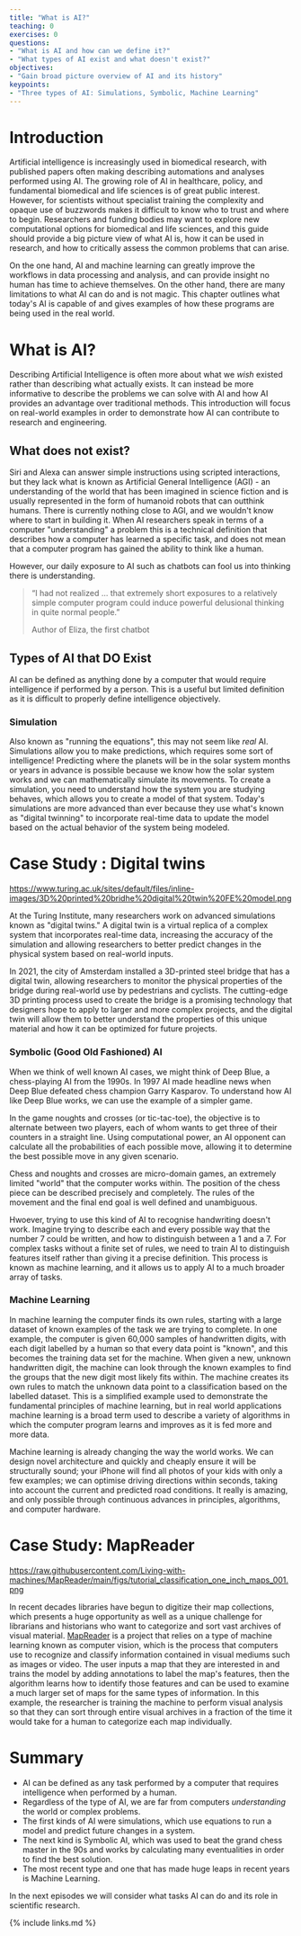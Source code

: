```yaml
---
title: "What is AI?"
teaching: 0
exercises: 0
questions:
- "What is AI and how can we define it?"
- "What types of AI exist and what doesn't exist?"
objectives:
- "Gain broad picture overview of AI and its history"
keypoints:
- "Three types of AI: Simulations, Symbolic, Machine Learning"
---
```


# Introduction

Artificial intelligence is increasingly used in biomedical research, with published papers often making describing automations and analyses performed using AI. The growing role of AI in healthcare, policy, and fundamental biomedical and life sciences is of great public interest. However, for scientists without specialist training the complexity and opaque use of buzzwords makes it difficult to know who to trust and where to begin. Researchers and funding bodies may want to explore new computational options for biomedical and life sciences, and this guide should provide a big picture view of what AI is, how it can be used in research, and how to critically assess the common problems that can arise. 

On the one hand, AI and machine learning can greatly improve the workflows in data processing and analysis, and can provide insight no human has time to achieve themselves. On the other hand, there are many limitations to what AI can do and is not magic. This chapter outlines what today's AI is capable of and gives examples of how these programs are being used in the real world.

# What is AI?

Describing Artificial Intelligence is often more about what we *wish* existed rather than describing what actually exists. It can instead be more informative to describe the problems we can solve with AI and how AI provides an advantage over traditional methods. This introduction will focus on real-world examples in order to demonstrate how AI can contribute to research and engineering.

## What does not exist?

Siri and Alexa can answer simple instructions using scripted interactions, but they lack what is known as Artificial General Intelligence (AGI) - an understanding of the world that has been imagined in science fiction and is usually represented in the form of humanoid robots that can outthink humans. There is currently nothing close to AGI, and we wouldn't know where to start in building it. When AI researchers speak in terms of a computer "understanding" a problem this is a technical definition that describes how a computer has learned a specific task, and does not mean that a computer program has gained the ability to think like a human.

However, our daily exposure to AI such as chatbots can fool us into thinking there is understanding. 

> “I had not realized ... that extremely short exposures to a relatively simple computer program could induce powerful delusional thinking in quite normal people.”
>
> Author of Eliza, the first chatbot

## Types of AI that DO Exist

AI can be defined as anything done by a computer that would require intelligence if performed by a person. This is a useful but limited definition as it is difficult to properly define intelligence objectively. 

### Simulation

Also known as "running the equations", this may not seem like *real* AI. Simulations allow you to make predictions, which requires some sort of intelligence! Predicting where the planets will be in the solar system months or years in advance is possible because we know how the solar system works and we can mathematically simulate its movements. To create a simulation, you need to understand how the system you are studying behaves, which allows you to create a model of that system. Today's simulations are more advanced than ever because they use what's known as "digital twinning" to incorporate real-time data to update the model based on the actual behavior of the system being modeled.

# Case Study : Digital twins

https://www.turing.ac.uk/sites/default/files/inline-images/3D%20printed%20bridhe%20digital%20twin%20FE%20model.png

At the Turing Institute, many researchers work on advanced simulations known as "digital twins." A digital twin is a virtual replica of a complex system that incorporates real-time data, increasing the accuracy of the simulation and allowing researchers to better predict changes in the physical system based on real-world inputs.

In 2021, the city of Amsterdam installed a 3D-printed steel bridge that has a digital twin, allowing researchers to monitor the physical properties of the bridge during real-world use by pedestrians and cyclists. The cutting-edge 3D printing process used to create the bridge is a promising technology that designers hope to apply to larger and more complex projects, and the digital twin will allow them to better understand the properties of this unique material and how it can be optimized for future projects. 

### Symbolic (Good Old Fashioned) AI

When we think of well known AI cases, we might think of Deep Blue, a chess-playing AI from the 1990s. In 1997 AI made headline news when Deep Blue defeated chess champion Garry Kasparov. To understand how AI like Deep Blue works, we can use the example of a simpler game. 

In the game noughts and crosses (or tic-tac-toe), the objective is to alternate between two players, each of whom wants to get three of their counters in a straight line. Using computational power, an AI opponent can calculate all the probabilities of each possible move, allowing it to determine the best possible move in any given scenario.

Chess and noughts and crosses are micro-domain games, an extremely limited "world" that the computer works within. The position of the chess piece can be described precisely and completely. The rules of the movement and the final end goal is well defined and unambiguous. 

Hwoever, trying to use this kind of AI to recognise handwriting doesn't work. Imagine trying to describe each and every possible way that the number 7 could be written, and how to distinguish between a 1 and a 7. For complex tasks without a finite set of rules, we need to train AI to distinguish features itself rather than giving it a precise definition. This process is known as machine learning, and it allows us to apply AI to a much broader array of tasks. 

### Machine Learning

In machine learning the computer finds its own rules, starting with a large dataset of known examples of the task we are trying to complete. In one example, the computer is given 60,000 samples of handwritten digits, with each digit labelled by a human so that every data point is "known", and this becomes the training data set for the machine. When given a new, unknown handwritten digit, the machine can look through the known examples to find the groups that the new digit most likely fits within. The machine creates its own rules to match the unknown data point to a classification based on the labelled dataset. This is a simplified example used to demonstrate the fundamental principles of machine learning, but in real world applications machine learning is a broad term used to describe a variety of algorithms in which the computer program learns and improves as it is fed more and more data.

Machine learning is already changing the way the world works. We can design novel architecture and quickly and cheaply ensure it will be structurally sound; your iPhone will find all photos of your kids with only a few examples; we can optimise driving directions within seconds, taking into account the current and predicted road conditions. It really is amazing, and only possible through continuous advances in principles, algorithms, and computer hardware.

# Case Study: MapReader

https://raw.githubusercontent.com/Living-with-machines/MapReader/main/figs/tutorial_classification_one_inch_maps_001.png

In recent decades libraries have begun to digitize their map collections, which presents a huge opportunity as well as a unique challenge for librarians and historians who want to categorize and sort vast archives of visual material. [MapReader](https://github.com/Living-with-machines/MapReader) is a project that relies on a type of machine learning known as computer vision, which is the process that computers use to recognize and classify information contained in visual mediums such as images or video. The user inputs a map that they are interested in and trains the model by adding annotations to label the map's features, then the algorithm learns how to identify those features and can be used to examine a much larger set of maps for the same types of information. In this example, the researcher is training the machine to perform visual analysis so that they can sort through entire visual archives in a fraction of the time it would take for a human to categorize each map individually. 

# Summary

- AI can be defined as any task performed by a computer that requires intelligence when performed by a human. 
- Regardless of the type of AI, we are far from computers *understanding* the world or complex problems. 
- The first kinds of AI were simulations, which use equations to run a model and predict future changes in a system. 
- The next kind is Symbolic AI, which was used to beat the grand chess master in the 90s and works by calculating many eventualities in order to find the best solution. 
- The most recent type and one that has made huge leaps in recent years is Machine Learning.  

In the next episodes we will consider what tasks AI can do and its role in scientific research.

{% include links.md %}
